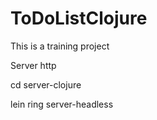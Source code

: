 # ToDoListClojure

This is a training project

Server http

cd server-clojure

lein ring server-headless
